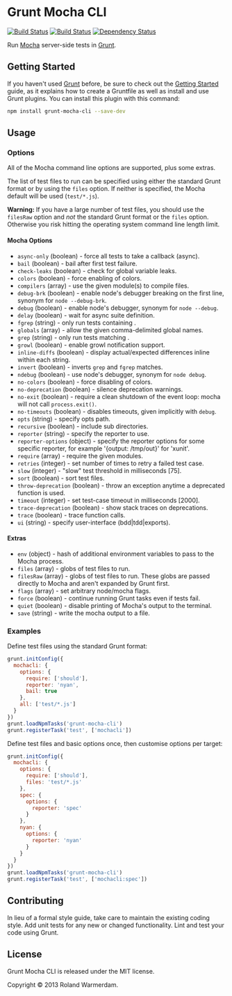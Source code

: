 # Grunt Mocha CLI

[![Build Status](https://api.travis-ci.org/Rowno/grunt-mocha-cli.svg?branch=master)](https://travis-ci.org/Rowno/grunt-mocha-cli)
[![Build Status](https://ci.appveyor.com/api/projects/status/d8owof7rmt7h3ka8/branch/master?svg=true)](https://ci.appveyor.com/project/Rowno/grunt-mocha-cli)
[![Dependency Status](https://david-dm.org/Rowno/grunt-mocha-cli.svg)](https://david-dm.org/Rowno/grunt-mocha-cli)

Run [Mocha][] server-side tests in [Grunt][].

## Getting Started

If you haven't used [Grunt][] before, be sure to check out the [Getting Started][] guide, as it explains how to create a Gruntfile as well as install and use Grunt plugins. You can install this plugin with this command:

```bash
npm install grunt-mocha-cli --save-dev
```

## Usage

### Options

All of the Mocha command line options are supported, plus some extras.

The list of test files to run can be specified using either the standard Grunt format or by using the `files` option. If neither is specified, the Mocha default will be used (`test/*.js`).

**Warning:** If you have a large number of test files, you should use the `filesRaw` option and _not_ the standard Grunt format or the `files` option. Otherwise you risk hitting the operating system command line length limit.

#### Mocha Options

* `async-only` (boolean) - force all tests to take a callback (async).
* `bail` (boolean) - bail after first test failure.
* `check-leaks` (boolean) - check for global variable leaks.
* `colors` (boolean) - force enabling of colors.
* `compilers` (array) - use the given module(s) to compile files.
* `debug-brk` (boolean) - enable node's debugger breaking on the first line, synonym for `node --debug-brk`.
* `debug` (boolean) - enable node's debugger, synonym for `node --debug`.
* `delay` (boolean) - wait for async suite definition.
* `fgrep` (string) - only run tests containing <string>.
* `globals` (array) - allow the given comma-delimited global names.
* `grep` (string) - only run tests matching <pattern>.
* `growl` (boolean) - enable growl notification support.
* `inline-diffs` (boolean) - display actual/expected differences inline within each string.
* `invert` (boolean) - inverts `grep` and `fgrep` matches.
* `ndebug` (boolean) - use node's debugger, synonym for `node debug`.
* `no-colors` (boolean) - force disabling of colors.
* `no-deprecation` (boolean) - silence deprecation warnings.
* `no-exit` (boolean) - require a clean shutdown of the event loop: mocha will not call `process.exit()`.
* `no-timeouts` (boolean) - disables timeouts, given implicitly with `debug`.
* `opts` (string) - specify opts path.
* `recursive` (boolean) - include sub directories.
* `reporter` (string) - specify the reporter to use.
* `reporter-options` (object) - specify the reporter options for some specific reporter, for example '{output: /tmp/out}' for 'xunit'.
* `require` (array) - require the given modules.
* `retries` (integer) - set number of times to retry a failed test case.
* `slow` (integer) - "slow" test threshold in milliseconds [75].
* `sort` (boolean) - sort test files.
* `throw-deprecation` (boolean) - throw an exception anytime a deprecated function is used.
* `timeout` (integer) - set test-case timeout in milliseconds [2000].
* `trace-deprecation` (boolean) - show stack traces on deprecations.
* `trace` (boolean) - trace function calls.
* `ui` (string) - specify user-interface (bdd|tdd|exports).

#### Extras

* `env` (object) - hash of additional environment variables to pass to the Mocha process.
* `files` (array) - globs of test files to run.
* `filesRaw` (array) - globs of test files to run. These globs are passed directly to Mocha and aren't expanded by Grunt first.
* `flags` (array) - set arbitrary node/mocha flags.
* `force` (boolean) - continue running Grunt tasks even if tests fail.
* `quiet` (boolean) - disable printing of Mocha's output to the terminal.
* `save` (string) - write the mocha output to a file.

### Examples

Define test files using the standard Grunt format:

```javascript
grunt.initConfig({
  mochacli: {
    options: {
      require: ['should'],
      reporter: 'nyan',
      bail: true
    },
    all: ['test/*.js']
  }
})
grunt.loadNpmTasks('grunt-mocha-cli')
grunt.registerTask('test', ['mochacli'])
```

Define test files and basic options once, then customise options per target:

```javascript
grunt.initConfig({
  mochacli: {
    options: {
      require: ['should'],
      files: 'test/*.js'
    },
    spec: {
      options: {
        reporter: 'spec'
      }
    },
    nyan: {
      options: {
        reporter: 'nyan'
      }
    }
  }
})
grunt.loadNpmTasks('grunt-mocha-cli')
grunt.registerTask('test', ['mochacli:spec'])
```

## Contributing

In lieu of a formal style guide, take care to maintain the existing coding style. Add unit tests for any new or changed functionality. Lint and test your code using Grunt.

## License

Grunt Mocha CLI is released under the MIT license.

Copyright © 2013 Roland Warmerdam.

[mocha]: http://visionmedia.github.com/mocha/
[grunt]: http://gruntjs.com/
[getting started]: http://gruntjs.com/getting-started
